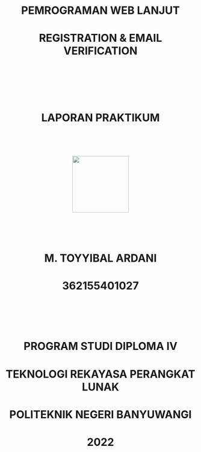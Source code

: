 <h1 align="center">PEMROGRAMAN WEB LANJUT</h1>
<h1 align="center">REGISTRATION & EMAIL VERIFICATION</h1>
<br>
    <br>
        <br>
            <br>
                <br>
                    <h1 align="center">LAPORAN PRAKTIKUM</h1>
                <br>
            <br>
        <br>
            <p align="center"><img src="https://poliwangi.ac.id/wp-content/uploads/2020/12/logo-poliwangi.png" width ="150"></p>
        <br>
            <br>
                <br>
                    <h1 align="center">M. TOYYIBAL ARDANI</h1>
                    <h1 align="center">362155401027</h1>
                <br>
            <br>
        <br>
    <br>
        <h1 align="center">PROGRAM STUDI DIPLOMA IV</h1>
        <h1 align="center">TEKNOLOGI REKAYASA PERANGKAT LUNAK</h1>
        <h1 align="center">POLITEKNIK NEGERI BANYUWANGI</h1>
        <h1 align="center">2022</h1>
